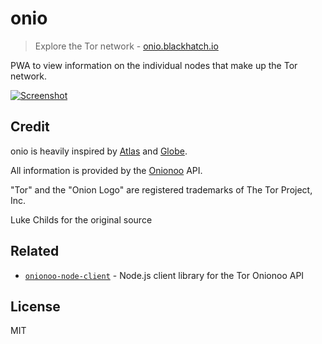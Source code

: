 # onio

> Explore the Tor network - [onio.blackhatch.io](https://onio.blackhatch.io)

PWA to view information on the individual nodes that make up the Tor network.

[![Screenshot](https://i.imgur.com/VYaVKhm.png)](https://onio.blackhatch.io)

## Credit

onio is heavily inspired by [Atlas](https://gitweb.torproject.org/atlas.git) and [Globe](https://github.com/makepanic/globe).

All information is provided by the [Onionoo](https://onionoo.torproject.org) API.

"Tor" and the "Onion Logo" are registered trademarks of The Tor Project, Inc.

Luke Childs for the original source

## Related

- [`onionoo-node-client`](https://github.com/blackhatchsecurity/onionoo-node-client) - Node.js client library for the Tor Onionoo API

## License

MIT
